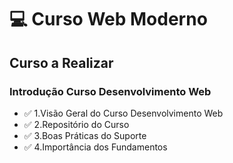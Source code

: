 # :computer: Curso Web Moderno #
## Curso a Realizar 

### Introdução Curso Desenvolvimento Web
- :white_check_mark: 1.Visão Geral do Curso Desenvolvimento Web
- :white_check_mark: 2.Repositório do Curso
- :white_check_mark: 3.Boas Práticas do Suporte
- :white_check_mark: 4.Importância dos Fundamentos


